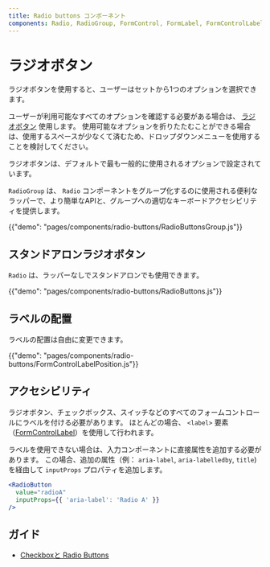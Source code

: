 ```yaml
---
title: Radio buttons コンポーネント
components: Radio, RadioGroup, FormControl, FormLabel, FormControlLabel
---
```


# ラジオボタン

<p class="description">ラジオボタンを使用すると、ユーザーはセットから1つのオプションを選択できます。</p>

ユーザーが利用可能なすべてのオプションを確認する必要がある場合は、 [ラジオボタン](https://material.io/design/components/selection-controls.html#radio-buttons) 使用します。 使用可能なオプションを折りたたむことができる場合は、使用するスペースが少なくて済むため、ドロップダウンメニューを使用することを検討してください。

ラジオボタンは、デフォルトで最も一般的に使用されるオプションで設定されています。

`RadioGroup` は、 `Radio` コンポーネントをグループ化するのに使用される便利なラッパーで、より簡単なAPIと、グループへの適切なキーボードアクセシビリティを提供します。

{{"demo": "pages/components/radio-buttons/RadioButtonsGroup.js"}}

## スタンドアロンラジオボタン

`Radio` は、ラッパーなしでスタンドアロンでも使用できます。

{{"demo": "pages/components/radio-buttons/RadioButtons.js"}}

## ラベルの配置

ラベルの配置は自由に変更できます。

{{"demo": "pages/components/radio-buttons/FormControlLabelPosition.js"}}

## アクセシビリティ

ラジオボタン、チェックボックス、スイッチなどのすべてのフォームコントロールにラベルを付ける必要があります。 ほとんどの場合、 `<label>` 要素（[FormControlLabel](/api/form-control-label/)）を使用して行われます。

ラベルを使用できない場合は、入力コンポーネントに直接属性を追加する必要があります。 この場合、追加の属性（例： `aria-label`, `aria-labelledby`, `title`)を経由して `inputProps` プロパティを追加します。

```jsx
<RadioButton
  value="radioA"
  inputProps={{ 'aria-label': 'Radio A' }}
/>
```

## ガイド

- [Checkboxと Radio Buttons](https://www.nngroup.com/articles/checkboxes-vs-radio-buttons/)